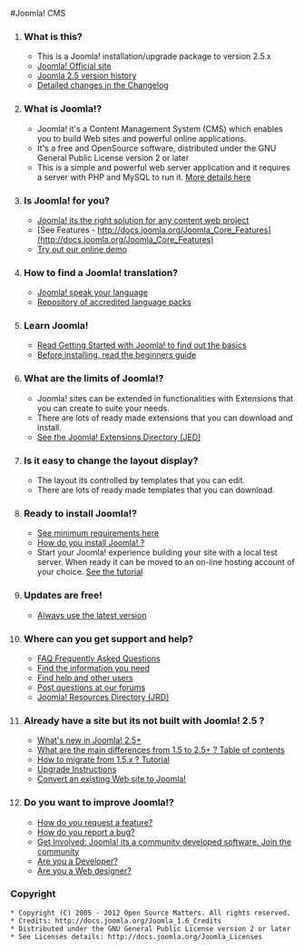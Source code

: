﻿

#Joomla! CMS


1. ### What is this?

    * This is a Joomla! installation/upgrade package to version 2.5.x
    * [Joomla! Official site](http://www.joomla.org)
    * [Joomla 2.5 version history](http://docs.joomla.org/Joomla_2.5_version_history)
    * [Detailed changes in the Changelog](http://joomlacode.org/gf/project/joomla/scmsvn/?action=browse&path=/development/trunk/administrator/&view=log)

2. ### What is Joomla!?

    * Joomla! it's a Content Management System (CMS) which enables you to build Web sites and powerful online applications.
    * It's a free and OpenSource software, distributed under the GNU General Public License version 2 or later
    * This is a simple and powerful web server application and it requires a server with PHP and MySQL to run it. 
	[More details here](http://www.joomla.org/about-joomla.html)

3. ### Is Joomla! for you?

    * [Joomla! its the right solution for any content web project](http://docs.joomla.org/Joomla_Is_it_for-me%3F)
    * [See Features - http://docs.joomla.org/Joomla_Core_Features](http://docs.joomla.org/Joomla_Core_Features)
    * [Try out our online demo](http://demo.joomla.org/)

4. ### How to find a Joomla! translation?

    * [Joomla! speak your language](http://docs.joomla.org/Joomla_and_languages/translations)
    * [Repository of accredited language packs](http://community.joomla.org/translations.html)

5. ### Learn Joomla!

    * [Read Getting Started with Joomla! to find out the basics](http://docs.joomla.org/Getting_Started_with_Joomla!)
    * [Before installing, read the beginners guide](http://docs.joomla.org/Beginners)

6. ### What are the limits of Joomla!?

    * Joomla! sites can be extended in functionalities with Extensions that you can create to suite your needs.
    * There are lots of ready made extensions that you can download and install.
    * [See the Joomla! Extensions Directory (JED)](http://extensions.joomla.org)

7. ### Is it easy to change the layout display?

    * The layout its controlled by templates that you can edit.
    * There are lots of ready made templates that you can download.

8. ### Ready to install Joomla!?

    * [See minimum requirements here](http://www.joomla.org/technical-requirements.html)
    * [How do you install Joomla! ?](http://docs.joomla.org/Installing_Joomla!_1.7)
    * Start your Joomla! experience building your site with a local test server.
	When ready it can be moved to an on-line hosting account of your choice. 
	[See the tutorial](http://docs.joomla.org/Tutorial:Joomla_Local_install)

9. ### Updates are free!

    * [Always use the latest version](http://www.joomla.org/download.html)

10. ### Where can you get support and help?

    * [FAQ Frequently Asked Questions](http://docs.joomla.org/Category:FAQ)
    * [Find the information you need](http://docs.joomla.org/Start_here)
    * [Find help and other users](http://www.joomla.org/about-joomla/create-and-share.html)
    * [Post questions at our forums](http://forum.joomla.org)
    * [Joomla! Resources Directory (JRD)](http://resources.joomla.org/tos.html)

11. ### Already have a site but its not built with Joomla! 2.5 ?

    * [What's new in Joomla! 2.5+](http://docs.joomla.org/What%27s_new_in_Joomla_2.5)
    * [What are the main differences from 1.5 to 2.5+ ? Table of contents](http://docs.joomla.org/Differences_from_Joomla_1.5_to_Joomla_2.5)
    * [How to migrate from 1.5.x ? Tutorial](http://docs.joomla.org/Tutorial:Migrating_from_Joomla_1.5_to_Joomla_2.5)
    * [Upgrade Instructions](http://docs.joomla.org/Upgrade_Instructions)
    * [Convert an existing Web site to Joomla!](http://docs.joomla.org/How_to_Convert_an_existing_Web_site_to_a_Joomla!_Web_site)

12. ### Do you want to improve Joomla!?

    * [How do you request a feature?](http://docs.joomla.org/How_do_you_request_a_feature%3F)
    * [How do you report a bug?](http://docs.joomla.org/How_do_you_report_a_bug%3F)
    * [Get Involved: Joomla! its a community developed software. Join the community](http://www.joomla.org)
    * [Are you a Developer?](http://docs.joomla.org/Developers)
    * [Are you a Web designer?](http://docs.joomla.org/Web_designers)
    
    
### Copyright

    * Copyright (C) 2005 - 2012 Open Source Matters. All rights reserved.
    * Credits: http://docs.joomla.org/Joomla_1.6_Credits
    * Distributed under the GNU General Public License version 2 or later
    * See Licenses details: http://docs.joomla.org/Joomla_Licenses
